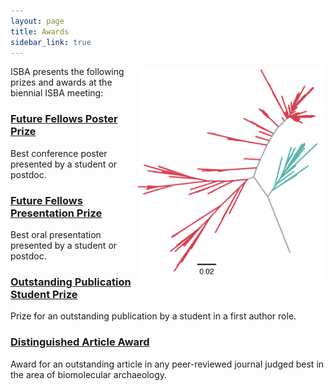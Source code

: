 ```yaml
---
layout: page
title: Awards
sidebar_link: true
---
```


<img align="right" width="300" src="/assets/images/Tanerella.png">
ISBA presents the following prizes and awards at the biennial ISBA meeting:

### [Future Fellows Poster Prize](/poster_prize)

Best conference poster presented by a student or postdoc.

### [Future Fellows Presentation Prize](/presentation_prize)

Best oral presentation presented by a student or postdoc.

### [Outstanding Publication Student Prize](/oustanding_publication_prize)

Prize for an outstanding publication by a student in a first author role.

### [Distinguished Article Award](/article_award)

Award for an outstanding article in any peer-reviewed journal judged best in the area of biomolecular archaeology.
